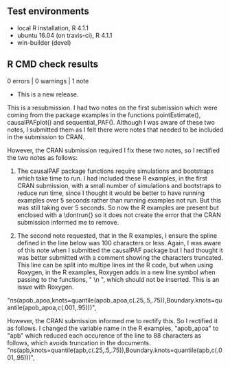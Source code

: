 ## Test environments
* local R installation, R 4.1.1
* ubuntu 16.04 (on travis-ci), R 4.1.1
* win-builder (devel)

## R CMD check results

0 errors | 0 warnings | 1 note

* This is a new release.

This is a resubmission. I had two notes on the first submission which were coming from the
package examples in the functions pointEstimate(), causalPAFplot() and sequential_PAF().
Although I was aware of these two notes, I submitted them as I felt there were notes that
needed to be included in the submission to CRAN. 

However, the CRAN submission required I fix these two notes, so I rectified the two notes as follows:

1. The causalPAF package functions require simulations and bootstraps which take time to run. I had included
these R examples, in the first CRAN submission, with a small number of simulations and bootstraps to reduce run time,
since I thought it would be better to have running examples over 5 seconds rather than running examples not run. But this was still taking over 5 seconds. So now the R examples are present but enclosed with a \dontrun{} so it does not
create the error that the CRAN submission informed me to remove.

2. The second note requested, that in the R examples, I ensure the spline defined in the line below was 100
characters or less. Again, I was aware of this note when I submitted the causalPAF package but I had thought
it was better submitted with a comment showing the characters truncated. This line can be split into multipe lines int the R code, but when using Roxygen, in the R examples, Roxygen adds in a new line symbol when passing to the functions, " \n ", which should not be inserted. This is an issue with Roxygen.

"ns(apob_apoa,knots=quantile(apob_apoa,c(.25,.5,.75)),Boundary.knots=quantile(apob_apoa,c(.001,.95)))",

However, the CRAN submission informed me to rectify this. So I rectified it as follows.
I changed the variable name in the R examples, "apob_apoa" to "apb" which reduced each occurence of the line
to 88 characters as follows, which avoids truncation in the documents.
"ns(apb,knots=quantile(apb,c(.25,.5,.75)),Boundary.knots=quantile(apb,c(.001,.95)))",
